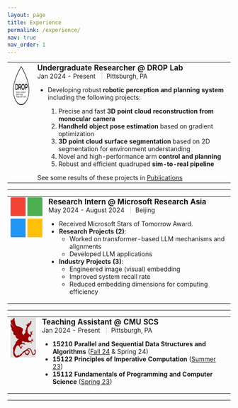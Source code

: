 ```yaml
---
layout: page
title: Experience
permalink: /experience/
nav: true
nav_order: 1
---
```

<!-- First Row -->
<table>
  <tr>
    <td valign="top" style="text-align: left;"><img src="../assets/img/droplab_icon.png" alt="DROP Lab Icon" width="90" height="100"></td>
    <td>
      <span style="font-size: 1.2em"><strong>Undergraduate Researcher @ DROP Lab</strong></span><br>
      <span>Jan 2024 - Present</span>
      <span style="border-left: 1px solid #ccc; margin: 0 10px; padding-left: 10px;">Pittsburgh, PA</span><br>
      <ul>
        <li>Developing robust <strong>robotic perception and planning system</strong> including the following projects:</li>
        <ol>
          <li>Precise and fast <strong>3D point cloud reconstruction from monocular camera</strong></li>
          <li><strong>Handheld object pose estimation</strong> based on gradient optimization</li>
          <li><strong>3D point cloud surface segmentation</strong> based on 2D segmentation for environment understanding</li>
          <li>Novel and high-performance arm <strong>control and planning</strong></li>
          <li>Robust and efficient quadruped <strong>sim-to-real pipeline</strong></li>
        </ol>
      </ul>
      See some results of these projects in <a href="/publications/">Publications</a>
    </td>
  </tr>
</table>
<hr>

<!-- Second Row -->
<table>
  <tr>
    <td valign="top" style="text-align: left;"><img src="../assets/img/microsoft.png" alt="Microsoft Research Icon" width="90" height="90"></td>
    <td>
      <span style="font-size: 1.2em"><strong>Research Intern @ Microsoft Research Asia</strong></span><br>
      <span>May 2024 - August 2024</span>
      <span style="border-left: 1px solid #ccc; margin: 0 10px; padding-left: 10px;">Beijing</span><br>
      <ul>
        <li>Received Microsoft Stars of Tomorrow Award.</li>
        <li><strong>Research Projects (2)</strong>:
          <ul>
            <li>Worked on transformer-based LLM mechanisms and alignments</li>
            <li>Developed LLM applications</li>
          </ul>
        </li>
        <li><strong>Industry Projects (3)</strong>:
          <ul>
            <li>Engineered image (visual) embedding</li>
            <li>Improved system recall rate</li>
            <li>Reduced embedding dimensions for computing efficiency</li>
          </ul>
        </li>
      </ul>
    </td>
  </tr>
</table>
<hr>

<!-- Third Row -->
<table>
  <tr>
    <td valign="top" style="text-align: left;"><img src="../assets/img/scs.png" alt="CMU SCS Icon" width="90" height="90"></td>
    <td>
      <span style="font-size: 1.2em"><strong>Teaching Assistant @ CMU SCS</strong></span><br>
      <span>Jan 2024 - Present</span>
      <span style="border-left: 1px solid #ccc; margin: 0 10px; padding-left: 10px;">Pittsburgh, PA</span><br>
      <ul>
      <li><strong>15210 Parallel and Sequential Data Structures and Algorithms</strong> (<a href="https://www.cs.cmu.edu/~15210/">Fall 24</a> & Spring 24)</li>
      <li><strong>15122 Principles of Imperative Computation</strong> (<a href="http://www.cs.cmu.edu/~15122-archive/n23/">Summer 23</a>)</li>
      <li><strong>15112 Fundamentals of Programming and Computer Science</strong> (<a href="https://www.cs.cmu.edu/~112-s23/">Spring 23</a>)</li>
      </ul>
    </td>
  </tr>
</table>
<hr>
